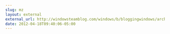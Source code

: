 ```yaml
---
slug: mz
layout: external
external_url: http://windowsteamblog.com/windows/b/bloggingwindows/archive/2012/04/16/announcing-the-windows-8-editions.aspx
date: 2012-04-18T09:40:06-05:00
---
```

